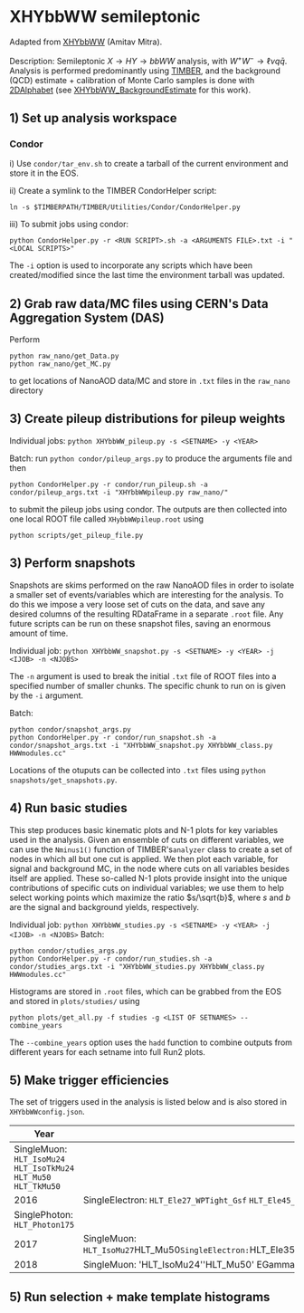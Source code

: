 # XHYbbWW semileptonic

Adapted from [XHYbbWW](https://github.com/ammitra/XHYbbWW) (Amitav Mitra).

Description: Semileptonic $X \to HY \to bbWW$ analysis, with $W^+W^- \to \ell \nu q\bar{q}$. Analysis is performed predominantly using [TIMBER](https://lucascorcodilos.com/TIMBER/index.html), and the background (QCD) estimate + calibration of Monte Carlo samples is done with [2DAlphabet](https://lucascorcodilos.com/2DAlphabet/) (see [XHYbbWW_BackgroundEstimate](https://github.com/michaelhesford/XHYbbWW_BackgroundEstimate) for this work).

## 1) Set up analysis workspace

### **Condor**
i) Use `condor/tar_env.sh` to create a tarball of the current environment and store it in the EOS.

ii) Create a symlink to the TIMBER CondorHelper script: 
```
ln -s $TIMBERPATH/TIMBER/Utilities/Condor/CondorHelper.py
```

iii) To submit jobs using condor: 
```
python CondorHelper.py -r <RUN SCRIPT>.sh -a <ARGUMENTS FILE>.txt -i "<LOCAL SCRIPTS>"
```

The `-i` option is used to incorporate any scripts which have been created/modified since the last time the environment tarball was updated.


## 2) Grab raw data/MC files using CERN's Data Aggregation System (DAS)

Perform

```
python raw_nano/get_Data.py
python raw_nano/get_MC.py 
```

to get locations of NanoAOD data/MC and store in `.txt` files in the `raw_nano` directory

## 3) Create pileup distributions for pileup weights

Individual jobs: `python XHYbbWW_pileup.py -s <SETNAME> -y <YEAR>`

Batch: run `python condor/pileup_args.py` to produce the arguments file and then

```
python CondorHelper.py -r condor/run_pileup.sh -a condor/pileup_args.txt -i "XHYbbWWpileup.py raw_nano/"
```

to submit the pileup jobs using condor. The outputs are then collected into one local ROOT file called `XHybbWWpileup.root` using

```
python scripts/get_pileup_file.py
```

## 3) Perform snapshots

Snapshots are skims performed on the raw NanoAOD files in order to isolate a smaller set of events/variables which are interesting for the analysis. To do this we impose a very loose set of cuts on the data, and save any desired columns of the resulting RDataFrame in a separate `.root` file. Any future scripts can be run on these snapshot files, saving an enormous amount of time.

Individual job: `python XHYbbWW_snapshot.py -s <SETNAME> -y <YEAR> -j <IJOB> -n <NJOBS>`

The `-n` argument is used to break the initial `.txt` file of ROOT files into a specified number of smaller chunks. The specific chunk to run on is given by the `-i` argument. 

Batch: 

```
python condor/snapshot_args.py
python CondorHelper.py -r condor/run_snapshot.sh -a condor/snapshot_args.txt -i "XHYbbWW_snapshot.py XHYbbWW_class.py HWWmodules.cc"
``` 

Locations of the otuputs can be collected into `.txt` files using `python snapshots/get_snapshots.py`.

## 4) Run basic studies

This step produces basic kinematic plots and N-1 plots for key variables used in the analysis. Given an ensemble of cuts on different variables, we can use the `Nminus1()` function of TIMBER's`analyzer` class to create a set of nodes in which all but one cut is applied. We then plot each variable, for signal and background MC, in the node where cuts on all variables besides itself are applied. These so-called N-1 plots provide insight into the unique contributions of specific cuts on individual variables; we use them to help select working points which maximize the ratio $s/\sqrt{b}$, where $s$ and $b$ are the signal and background yields, respectively.

Individual job: `python XHYbbWW_studies.py -s <SETNAME> -y <YEAR> -j <IJOB> -n <NJOBS>`
Batch: 

```
python condor/studies_args.py
python CondorHelper.py -r condor/run_studies.sh -a condor/studies_args.txt -i "XHYbbWW_studies.py XHYbbWW_class.py HWWmodules.cc"
```

Histograms are stored in `.root` files, which can be grabbed from the EOS and stored in `plots/studies/` using
```
python plots/get_all.py -f studies -g <LIST OF SETNAMES> --combine_years
```

The `--combine_years` option uses the `hadd` function to combine outputs from different years for each setname into full Run2 plots.

## 5) Make trigger efficiencies

The set of triggers used in the analysis is listed below and is also stored in `XHYbbWWconfig.json`.

| Year | Triggers |
| ---- | -------- |
|        SingleMuon: `HLT_IsoMu24` `HLT_IsoTkMu24` `HLT_Mu50` `HLT_TkMu50` |
| 2016 | SingleElectron: `HLT_Ele27_WPTight_Gsf` `HLT_Ele45_WPLoose_Gsf` `HLT_Ele115_CaloIdVT_GsfTrkIdT` |
|        SinglePhoton: `HLT_Photon175` |
| 2017 | SingleMuon: `HLT_IsoMu27`HLT_Mu50` SingleElectron: `HLT_Ele35_WPTight_Gsf``HLT_Ele32_WPTight_Gsf_L1DoubleEG``HLT_Ele115_CaloIdVT_GsfTrkIdT` SinglePhoton: `HLT_Photon200` |
| 2018 | SingleMuon: 'HLT_IsoMu24''HLT_Mu50' EGamma: `HLT_Ele32_WPTight_Gsf``HLT_Ele115_CaloIdVT_GsfTrkIdT``HLT_Photon200` |

## 5) Run selection + make template histograms




